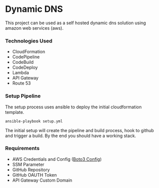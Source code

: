 Dynamic DNS
===========

This project can be used as a self hosted dynamic dns solution using amazon web services (aws).

### Technologies Used

- CloudFormation
- CodePipeline
- CodeBuild
- CodeDeploy
- Lambda
- API Gateway
- Route 53

### Setup Pipeline

The setup process uses ansible to deploy the initial cloudformation template.

```pip install -r requirements_setup.txt
ansible-playbook setup.yml
```

The initial setup will create the pipeline and build process, hook to github and trigger a build.
By the end you should have a working stack.

### Requirements

- AWS Credentials and Config ([Boto3 Config](https://boto3.readthedocs.io/en/latest/guide/configuration.html))
- SSM Parameter
- GitHub Repository
- GitHub OAUTH Token
- API Gateway Custom Domain
